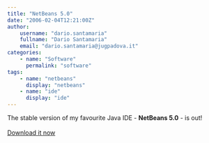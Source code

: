 ```yaml
---
title: "NetBeans 5.0"
date: "2006-02-04T12:21:00Z"
author:
    username: "dario.santamaria"
    fullname: "Dario Santamaria"
    email: "dario.santamaria@jugpadova.it"
categories:
    - name: "Software"
      permalink: "software"
tags:
    - name: "netbeans"
      display: "netbeans"
    - name: "ide"
      display: "ide"
---
```

The stable version of my favourite Java IDE - <b>NetBeans 5.0</b> - is out!<br />
<br />
<a href="http://www.netbeans.org/downloads/index.html" target="_blank">Download it now</a>

